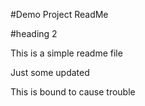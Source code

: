 #Demo Project ReadMe

#heading 2

This is a simple readme file


Just some updated

This is bound to cause trouble